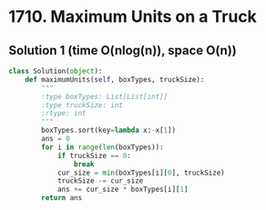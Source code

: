 # 1710. Maximum Units on a Truck

## Solution 1 (time O(nlog(n)), space O(n))

```python
class Solution(object):
    def maximumUnits(self, boxTypes, truckSize):
        """
        :type boxTypes: List[List[int]]
        :type truckSize: int
        :rtype: int
        """
        boxTypes.sort(key=lambda x:-x[1])
        ans = 0
        for i in range(len(boxTypes)):
            if truckSize == 0:
                break
            cur_size = min(boxTypes[i][0], truckSize)
            truckSize -= cur_size
            ans += cur_size * boxTypes[i][1]
        return ans
```
